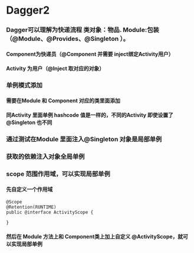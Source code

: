 # Dagger2
###  Dagger可以理解为快递流程  类对象：物品. Module:包装（@Module、@Provides、@Singleton ）。 
#### Component为快递员（@Component 并需要 inject绑定Activity用户）
#### Activity 为用户（@Inject 取对应的对象）

### 单例模式添加
#### 需要在Module 和 Component 对应的类里面添加
#### 同Activity 里面单例 hashcode 值是一样的，不同的Activity 即使设置了@Singleton 也不同    
### 通过测试在Module 里面注入@Singleton  对象是局部单例

### 获取的依赖注入对象全局单例

### scope  范围作用域，可以实现局部单例
#### 先自定义一个作用域
    
```aidl
@Scope
@Retention(RUNTIME)
public @interface ActivityScope {

}
```
#### 然后在 Module 方法上和 Component类上加上自定义 @ActivityScope，就可以实现局部单例
